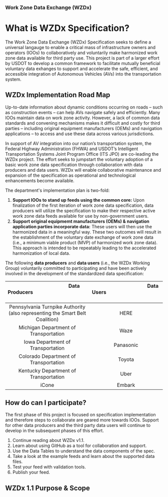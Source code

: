 ### Work Zone Data Exchange (WZDx)

# What is WZDx Specification?
The Work Zone Data Exchange (WZDx) Specification seeks to define a universal langauge to enable a critical mass of infrastructure owners and operators (IOOs) to collaboratively and voluntarily make harmonized work zone data available for third party use. This project is part of a larger effort by USDOT to develop a common framework to facilitate mutually beneficial voluntary data exhanges to support and accelerate the safe, efficient, and accessible integration of Autonomous Vehicles (AVs) into the transportation system.


## WZDx Implementation Road Map
Up-to-date information about dynamic conditions occurring on roads – such as construction events – can help AVs navigate safely and efficiently. Many IOOs maintain data on work zone activity. However, a lack of common data standards and convening mechanisms makes it difficult and costly for third parties – including original equipment manufacturers (OEMs) and navigation applications – to access and use these data across various jurisdictions. 

In support of AV integration into our nation’s transportation system, the Federal Highway Administration (FHWA) and USDOT’s Intelligent Transportation Systems Joint Program Office (ITS JPO) are co-leading the WZDx project. The effort seeks to jumpstart the voluntary adoption of a basic work zone data specification through collaboration with data producers and data users. WZDx will enable collaborative maintenance and expansion of the specification as operational and technological enhancements become available.

The department's implementation plan is two-fold:
1. **Support IOOs to stand up feeds using the common core:** Upon finalization of the first iteration of work zone data specification, data producers will utilize the specification to make their respective active work zone data feeds available for use by non-government users.
2.  **Support original equipmemt manufacturers (OEMs) & navigation application parties incorporate data:** These users will then use the harmonized data in a meaningful way. These two outcomes will result in the establishment of the voluntary date exchange of work zone data (i.e., a minimum viable product (MVP) of harmonized work zone data). 
This approach is intended to be repeatably leading to the accelerated harmonization of local data.

The following **data producers** and **data users** (i.e., the WZDx Working Group) voluntarily committed to participating and have been actively involved in the development of the standardized data specification:


| &nbsp; &nbsp; &nbsp; &nbsp; &nbsp; &nbsp; &nbsp; &nbsp; &nbsp; &nbsp; &nbsp; &nbsp; &nbsp; &nbsp; &nbsp; &nbsp; &nbsp; &nbsp; &nbsp; &nbsp; Data Producers &nbsp; &nbsp; &nbsp; &nbsp; &nbsp; &nbsp; &nbsp; &nbsp; &nbsp; &nbsp; &nbsp; &nbsp; &nbsp; &nbsp; &nbsp; &nbsp; &nbsp; &nbsp; &nbsp; &nbsp; &nbsp;| &nbsp; &nbsp; &nbsp; &nbsp; &nbsp; &nbsp; &nbsp; &nbsp; &nbsp; &nbsp; &nbsp; &nbsp; &nbsp; &nbsp; &nbsp; &nbsp; &nbsp; &nbsp; &nbsp; &nbsp; Data Users &nbsp; &nbsp; &nbsp; &nbsp; &nbsp; &nbsp; &nbsp; &nbsp; &nbsp; &nbsp; &nbsp; &nbsp; &nbsp; &nbsp; &nbsp; &nbsp; &nbsp; &nbsp; &nbsp; &nbsp; &nbsp; |
|     :------------:      |     :------------:      |
|     Pennsylvania Turnpike Authority<br>(also representing the Smart Belt Coalition)     |     HERE      |
|     Michigan Department of Transportation     |     Waze      |
|     Iowa Department of Transportation     |     Panasonic     |
|     Colorado Department of Transportation     |     Toyota      |
|     Kentucky Department of Transportation     |     Uber      |
|     iCone     |     Embark      |

## How do can I participate?
The first phase of this project is focused on specification implementation and therefore steps to collaborate are geared more towards IOOs. Support for other data producers and the third party data users will continue to develop in the subsequent phases of this effort. 

1. Continue reading about WZDx v1.1.
2. Learn about using GitHub as a tool for collaboration and support.
3. Use the Data Tables to understand the data components of the spec.
4. Take a look at the example feeds and learn about the supported data files.
5. Test your feed with validation tools.
6. Publish your feed.

## WZDx 1.1 Purpose & Scope
